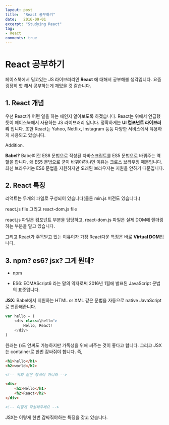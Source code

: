 ```yaml
---
layout: post
title:  "React 공부하기"
date:   2016-09-01
excerpt: "Studying React"
tag:
- React
comments: true
---
```


# React 공부하기

페이스북에서 밀고있는 JS 라이브러리인 **React** 에 대해서 공부해볼 생각입니다.
요즘 굉장히 핫 해서 공부하는게 재밌을 것 같습니다.

## 1. React 개념

우선 React가 어떤 일을 하는 애인지 알아보도록 하겠습니다.
React는 위에서 언급했듯이 페이스북에서 사용하는 JS 라이브러리 입니다.
정확하게는 **UI 컴포넌트 라이브러리** 입니다.
또한 React는 Yahoo, Netflix, Instagram 등등 다양한 서비스에서 유용하게 사용되고 있습니다.

Addition. 

**Babel?**
Babel이란 ES6 문법으로 작성된 자바스크립트를 ES5 문법으로 바꿔주는 역할을 합니다.
왜 ES5 문법으로 굳이 바꿔야하냐면 이유는 크로스 브라우징 때문입니다.
최신 브라우저는 ES6 문법을 지원하지만 오래된 브라우저는 지원을 안하기 때문입니다.


## 2. React 특징

리액트는 두개의 파일로 구성되어 있습니다(물론 min.js 버전도 있습니다.)

react.js file 그리고 react-dom.js file

react.js 파일은 컴포넌트 부분을 담당하고, react-dom.js 파일은 실제 DOM에 렌더링하는 부분을 맡고 있습니다.

그리고 React가 주목받고 있는 이유이자 가장 React다운 특징은 바로 **Virtual DOM**입니다.

## 3. npm? es6? jsx? 그게 뭔데?

- npm

- ES6: ECMAScript6 라는 말의 약자로써 2016년 1월에 발표된 JavaScript 문법의 표준입니다.


**JSX**: Babel에서 지원하는 HTML or XML 같은 문법을 자동으로 native JavaScript로 변환해줍니다.

```javascript
var hello = (
	<div class=\hello">
		Hello, React!
	</div>
)
```

원래는 ()도 안써도 가능하지만 가독성을 위해 써주는 것이 좋다고 합니다.
그리고 JSX는 container로 한번 감싸줘야 합니다.
즉,

```html
<h1>hello</h1>
<h2>world</h2>

<!-- 위와 같은 형식이 아니라 -->

<div>
    <h1>Hello</h1>
    <h2>React</h2>
</div>

<!-- 이렇게 작성해주세요 -->
```

JSX는 이렇게 한번 감싸줘야하는 특징을 갖고 있습니다.